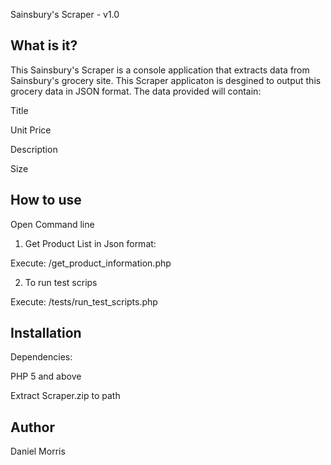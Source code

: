 Sainsbury's Scraper - v1.0

What is it?
-----------

This Sainsbury's Scraper is a console application that extracts data from 
Sainsbury's grocery site. This Scraper applicaton is desgined to output 
this grocery data in JSON format. The data provided will contain:

 Title
 
 Unit Price
 
 Description
 
 Size


How to use
----------

Open Command line


1. Get Product List in Json format:
 
Execute:
<path to Scraper directory>/get_product_information.php
 
2. To run test scrips

Execute:
<path to Scraper directory>/tests/run_test_scripts.php
	

Installation
------------

Dependencies:

 PHP 5 and above
 
Extract Scraper.zip to path


Author
------

Daniel Morris

